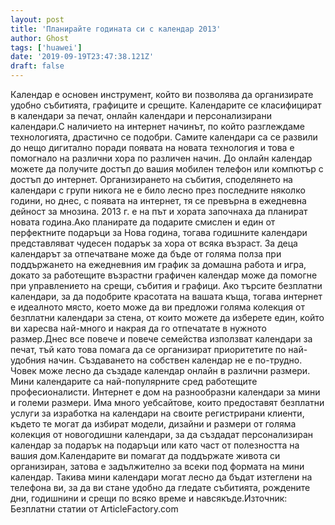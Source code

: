 ```yaml
---
layout: post
title: 'Планирайте годината си с календар 2013'
author: Ghost
tags: ['huawei']
date: '2019-09-19T23:47:38.121Z'
draft: false
---
```


Календар е основен инструмент, който ви позволява да организирате удобно събитията, графиците и срещите. Календарите се класифицират в календари за печат, онлайн календари и персонализирани календари.С наличието на интернет начинът, по който разглеждаме технологията, драстично се подобри. Самите календари са се развили до нещо дигитално поради появата на новата технология и това е помогнало на различни хора по различен начин. До онлайн календар можете да получите достъп до вашия мобилен телефон или компютър с достъп до интернет. Организирането на събития, споделянето на календари с групи никога не е било лесно през последните няколко години, но днес, с появата на интернет, тя се превърна в ежедневна дейност за мнозина. 2013 г. е на път и хората започнаха да планират новата година.Ако планирате да подарите смислен и един от перфектните подаръци за Нова година, тогава годишните календари представляват чудесен подарък за хора от всяка възраст. За деца календарът за отпечатване може да бъде от голяма полза при поддържането на ежедневния им график за домашна работа и игра, докато за работещите възрастни графичен календар може да помогне при управлението на срещи, събития и графици. Ако търсите безплатни календари, за да подобрите красотата на вашата къща, тогава интернет е идеалното място, което може да ви предложи голяма колекция от безплатни календари за стена, от които можете да изберете един, който ви харесва най-много и накрая да го отпечатате в нужното размер.Днес все повече и повече семейства използват календари за печат, тъй като това помага да се организират приоритетите по най-удобния начин. Създаването на собствен календар не е по-трудно. Човек може лесно да създаде календар онлайн в различни размери. Мини календарите са най-популярните сред работещите професионалисти. Интернет е дом на разнообразни календари за мини и големи размери. Има много уебсайтове, които предоставят безплатни услуги за изработка на календари на своите регистрирани клиенти, където те могат да избират модели, дизайни и размери от голяма колекция от новогодишни календари, за да създадат персонализиран календар за подарък на подаръци или като част от полезността на вашия дом.Календарите ви помагат да поддържате живота си организиран, затова е задължително за всеки под формата на мини календар. Такива мини календари могат лесно да бъдат изтеглени на телефона ви, за да ви стане удобно да гледате събитията, рождените дни, годишнини и срещи по всяко време и навсякъде.Източник: Безплатни статии от ArticleFactory.com
